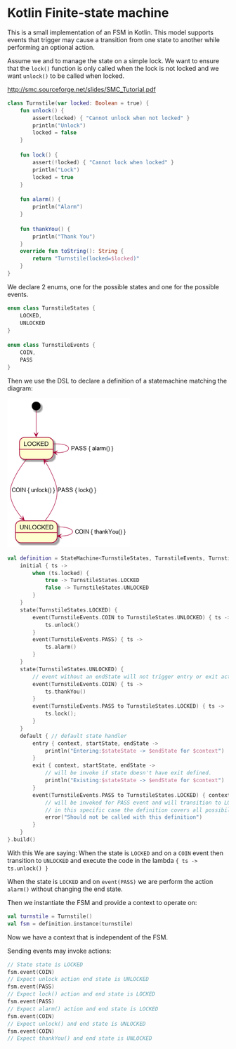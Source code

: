 # Kotlin Finite-state machine

This is a small implementation of an FSM in Kotlin.
This model supports events that trigger may cause a transition from one state to another while performing an optional action.

Assume we and to manage the state on a simple lock.
We want to ensure that the `lock()` function is only called when the lock is not locked and we want `unlock()` to be called when locked.

http://smc.sourceforge.net/slides/SMC_Tutorial.pdf

```kotlin
class Turnstile(var locked: Boolean = true) {
    fun unlock() {
        assert(locked) { "Cannot unlock when not locked" }
        println("Unlock")
        locked = false
    }

    fun lock() {
        assert(!locked) { "Cannot lock when locked" }
        println("Lock")
        locked = true
    }

    fun alarm() {
        println("Alarm")
    }

    fun thankYou() {
        println("Thank You")
    }
    override fun toString(): String {
        return "Turnstile(locked=$locked)"
    }
}
```
We declare 2 enums, one for the possible states and one for the possible events.

```kotlin
enum class TurnstileStates {
    LOCKED,
    UNLOCKED
}

enum class TurnstileEvents {
    COIN,
    PASS
}
```

Then we use the DSL to declare a definition of a statemachine matching the diagram:

![state-diagram](turnstile_fsm.png "Lock State Diagram")

```kotlin
val definition = StateMachine<TurnstileStates, TurnstileEvents, Turnstile>().dsl {
    initial { ts ->
        when (ts.locked) {
            true -> TurnstileStates.LOCKED
            false -> TurnstileStates.UNLOCKED
        }
    }
    state(TurnstileStates.LOCKED) {
        event(TurnstileEvents.COIN to TurnstileStates.UNLOCKED) { ts ->
            ts.unlock()
        }
        event(TurnstileEvents.PASS) { ts ->
            ts.alarm()
        }
    }
    state(TurnstileStates.UNLOCKED) {
        // event without an endState will not trigger entry or exit actions
        event(TurnstileEvents.COIN) { ts ->
            ts.thankYou()
        }
        event(TurnstileEvents.PASS to TurnstileStates.LOCKED) { ts ->
            ts.lock();
        }
    }
    default { // default state handler
        entry { context, startState, endState ->
            println("Entering:$stateState -> $endState for $context")            
        }
        exit { context, startState, endState ->
            // will be invoke if state doesn't have exit defined.
            println("Existing:$stateState -> $endState for $context")            
        }
        event(TurnstileEvents.PASS to TurnstileStates.LOCKED) { context, currentState, event ->
            // will be invoked for PASS event and will transition to LOCKED if no event it defined for the currentState
            // in this specific case the definition covers all possibilities to this will never be called
            error("Should not be called with this definition")
        }    
    }
}.build()
```

With this We are saying:
When the state is `LOCKED` and on a `COIN` event then transition to `UNLOCKED` and execute the code in the lambda `{ ts -> ts.unlock() }`

When the state is `LOCKED` and on `event(PASS)` we are perform the action `alarm()` without changing the end state.

Then we instantiate the FSM and provide a context to operate on:

```kotlin
val turnstile = Turnstile()
val fsm = definition.instance(turnstile)
```
Now we have a context that is independent of the FSM. 

Sending events may invoke actions:
```kotlin
// State state is LOCKED
fsm.event(COIN)
// Expect unlock action end state is UNLOCKED
fsm.event(PASS)
// Expect lock() action and end state is LOCKED
fsm.event(PASS)
// Expect alarm() action and end state is LOCKED
fsm.event(COIN)
// Expect unlock() and end state is UNLOCKED
fsm.event(COIN)
// Expect thankYou() and end state is UNLOCKED
```
